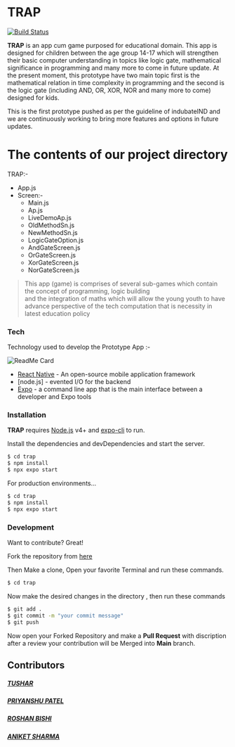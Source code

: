 # TRAP
[![Build Status](https://travis-ci.org/joemccann/dillinger.svg?branch=master)](https://travis-ci.org/joemccann/dillinger)

**TRAP** is an app cum game purposed for educational domain. This app is designed for children between the age group 14-17 which will strengthen their basic computer understanding in topics like logic gate, mathematical significance in programming and many more to come in future update.
At the present moment, this prototype have two main topic first is the mathematical relation in time complexity in programming and the second is the logic gate (including AND, OR, XOR, NOR and many more to come) designed for kids.

This is the first prototype pushed as per the guideline of indubateIND and we are continuously working to bring more features and options in future updates.

# The contents of our project directory

  TRAP:-
  - App.js 
  - Screen:-
    - Main.js
    - Ap.js
    - LiveDemoAp.js
    - OldMethodSn.js
    - NewMethodSn.js
    - LogicGateOption.js
    - AndGateScreen.js
    - OrGateScreen.js
    - XorGateScreen.js
    - NorGateScreen.js
> This app (game) is comprises of several sub-games 
> which contain the concept of programming, logic building  
> and the integration of maths which will allow the young youth
> to have advance perspective of the tech computation
> that is necessity in latest education policy

### Tech

Technology used to develop the Prototype App :-

![ReadMe Card](https://github-readme-stats.vercel.app/api/pin/?username=tushark39&repo=trap)

* [React Native](https://reactnative.dev/) - An open-source mobile application framework
* [node.js] - evented I/O for the backend
* [Expo](https://expo.io/) - a command line app that is the main interface between a developer and Expo tools


### Installation

**TRAP** requires [Node.js](https://nodejs.org/) v4+ and [expo-cli](https://expo.io/) to run.

Install the dependencies and devDependencies and start the server.

```sh
$ cd trap
$ npm install
$ npx expo start
```

For production environments...

```sh
$ cd trap
$ npm install
$ npx expo start
```

### Development

Want to contribute? Great!

Fork the repository from [here](https://github.com/tushark39/trap) 

Then Make a clone, Open your favorite Terminal and run these commands.

```sh
$ cd trap
```
Now make the desired changes in the directory , then run these commands
```sh
$ git add .
$ git commit -m "your commit message"
$ git push
```
Now open your Forked Repository and make a **Pull Request** with discription after a review your contribution will be Merged into **Main** branch.


## Contributors

##### [TUSHAR](https://www.linkedin.com/in/tushark39/) 
##### [PRIYANSHU PATEL](https://www.linkedin.com/in/priyanshu-patel-hawk/)
##### [ROSHAN BISHI](https://www.linkedin.com/in/roshanbishi1115/)
##### [ANIKET SHARMA](https://www.linkedin.com/in/aniket-sharma-2541a71ba/)
